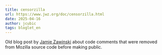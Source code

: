 ```yaml
---
title: censorzilla
url: https://www.jwz.org/doc/censorzilla.html
date: 2025-04-16
author: jcubic
tags: bloglet_en
---
```


Old blog post by [Jamie Zawinski](https://en.wikipedia.org/wiki/Jamie_Zawinski) about code comments that
were removed from Mozilla source code before making public.
